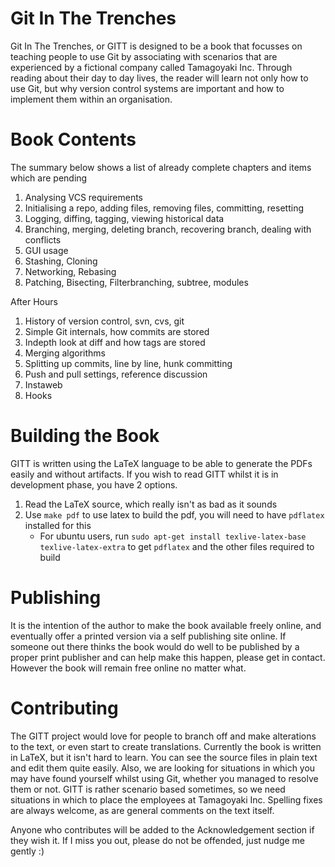# Git In The Trenches

Git In The Trenches, or GITT is designed to be a book that focusses on teaching people to use Git by associating with scenarios that are experienced by a fictional company called Tamagoyaki Inc.
Through reading about their day to day lives, the reader will learn not only how to use Git, but why version control systems are important and how to implement them within an organisation.

# Book Contents

The summary below shows a list of already complete chapters and items which are pending

1. Analysing VCS requirements
2. Initialising a repo, adding files, removing files, committing, resetting
3. Logging, diffing, tagging, viewing historical data
4. Branching, merging, deleting branch, recovering branch, dealing with conflicts
5. GUI usage
6. Stashing, Cloning
7. Networking, Rebasing
8. Patching, Bisecting, Filterbranching, subtree, modules 

After Hours

1. History of version control, svn, cvs, git
2. Simple Git internals, how commits are stored
3. Indepth look at diff and how tags are stored
4. Merging algorithms
5. Splitting up commits, line by line, hunk committing
6. Push and pull settings, reference discussion
7. Instaweb
8. Hooks

# Building the Book

GITT is written using the LaTeX language to be able to generate the PDFs easily and without artifacts.
If you wish to read GITT whilst it is in development phase, you have 2 options.

1. Read the LaTeX source, which really isn't as bad as it sounds
2. Use `make pdf` to use latex to build the pdf, you will need to have `pdflatex` installed for this
      * For ubuntu users, run `sudo apt-get install texlive-latex-base texlive-latex-extra` to get `pdflatex` and the other files required to build

# Publishing

It is the intention of the author to make the book available freely online, and eventually offer a printed version via a self publishing site online.
If someone out there thinks the book would do well to be published by a proper print publisher and can help make this happen, please get in contact.
However the book will remain free online no matter what.

# Contributing

The GITT project would love for people to branch off and make alterations to the text, or even start to create translations.
Currently the book is written in LaTeX, but it isn't hard to learn.
You can see the source files in plain text and edit them quite easily.
Also, we are looking for situations in which you may have found yourself whilst using Git, whether you managed to resolve them or not.
GITT is rather scenario based sometimes, so we need situations in which to place the employees at Tamagoyaki Inc.
Spelling fixes are always welcome, as are general comments on the text itself.

Anyone who contributes will be added to the Acknowledgement section if they wish it.
If I miss you out, please do not be offended, just nudge me gently :)
